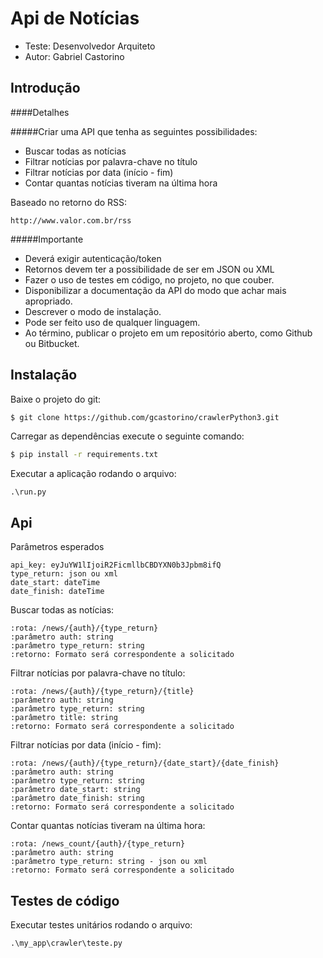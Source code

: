 # Api de Notícias

- Teste: Desenvolvedor Arquiteto
- Autor: Gabriel Castorino

## Introdução

####Detalhes

#####Criar uma API que tenha as seguintes possibilidades:

- Buscar todas as notícias
- Filtrar notícias por palavra-chave no título
- Filtrar notícias por data (início - fim)
- Contar quantas notícias tiveram na última hora

Baseado no retorno do RSS: 

    http://www.valor.com.br/rss
 
#####Importante

- Deverá exigir autenticação/token
- Retornos devem ter a possibilidade de ser em JSON ou XML
- Fazer o uso de testes em código, no projeto, no que couber.
- Disponibilizar a documentação da API do modo que achar mais apropriado.
- Descrever o modo de instalação.
- Pode ser feito uso de qualquer linguagem.
- Ao término, publicar o projeto em um repositório aberto, como Github ou Bitbucket.

## Instalação

Baixe o projeto do git:

```bash
$ git clone https://github.com/gcastorino/crawlerPython3.git
```

Carregar as dependências execute o seguinte comando: 

```bash
$ pip install -r requirements.txt 
```

Executar a aplicação rodando o arquivo:
    
    .\run.py 

## Api

Parâmetros esperados

    api_key: eyJuYW1lIjoiR2FicmllbCBDYXN0b3Jpbm8ifQ
    type_return: json ou xml
    date_start: dateTime
    date_finish: dateTime

Buscar todas as notícias:

    :rota: /news/{auth}/{type_return} 
    :parâmetro auth: string
    :parâmetro type_return: string
    :retorno: Formato será correspondente a solicitado

Filtrar notícias por palavra-chave no título:

    :rota: /news/{auth}/{type_return}/{title} 
    :parâmetro auth: string
    :parâmetro type_return: string
    :parâmetro title: string
    :retorno: Formato será correspondente a solicitado

Filtrar notícias por data (início - fim):

    :rota: /news/{auth}/{type_return}/{date_start}/{date_finish} 
    :parâmetro auth: string
    :parâmetro type_return: string
    :parâmetro date_start: string
    :parâmetro date_finish: string
    :retorno: Formato será correspondente a solicitado
    
Contar quantas notícias tiveram na última hora:

    :rota: /news_count/{auth}/{type_return} 
    :parâmetro auth: string
    :parâmetro type_return: string - json ou xml
    :retorno: Formato será correspondente a solicitado

## Testes de código

Executar testes unitários rodando o arquivo: 

    .\my_app\crawler\teste.py 
